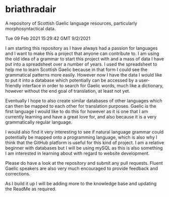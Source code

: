 # briathradair
A repository of Scottish Gaelic language resources, particularly morphosyntactical data.

Tue 09 Feb 2021 15:29:42 GMT 9/2/2021

I am starting this repository as I have always had a passion for 
languages and I want to make this a project that anyone can 
contribute to. I am using the old idea of a grammar to start this 
project with and a mass of data I have put into a spreadsheet over 
a number of years. I used the spreadsheet to help me to learn 
Scottish Gaelic because in that form I could see the grammatical 
patterns more easily. However now I have the data I would like to 
put it into a database which potentially can be accessed by a user-
friendly interface in order to search for Gaelic words, much like a 
dictionary, however without the end goal of translation, at least not 
yet.

Eventually I hope to also create similar databases of other languages 
which can then be mapped to each other for translation purposes.
Gaelic is the first language I would like to do this for however as 
it is one that I am currently learning and have a great love for, and 
also because it is a very grammatically regular language.

I would also find it very interesting to see if natural language 
grammar could potentially be mapped onto a programming language, 
which is also why I think that the GitHub platform is useful for this 
kind of project. I am a relative beginner with databases but I will 
be using mySQL as this is also something I am interested in learning 
about with regard to website development.

Please do have a look at the repository and submit any pull requests. 
Fluent Gaelic speakers are also very much encouraged to provide 
feedback and corrections.

As I build it up I will be adding more to the knowledge base and 
updating the ReadMe as required.
